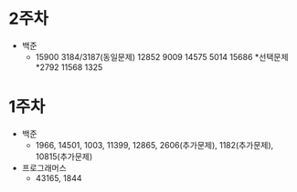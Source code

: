 # 2주차
* 백준
   * 15900 3184/3187(동일문제) 12852 9009 14575 5014 15686
*선택문제
   *2792 11568 1325

# 1주차
* 백준
    * 1966, 14501, 1003, 11399, 12865, 2606(추가문제), 1182(추가문제), 10815(추가문제)
* 프로그래머스
    * 43165, 1844
